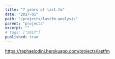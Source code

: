```yaml
---
title: "7 years of last.fm"
date: "2017-01"
path: "/projects/lastfm-analysis"
parent: "projects"
excerpt: ""
# tags: ["2017"]
published: true
---
```


https://raphaelodini.herokuapp.com/projects/lastfm
